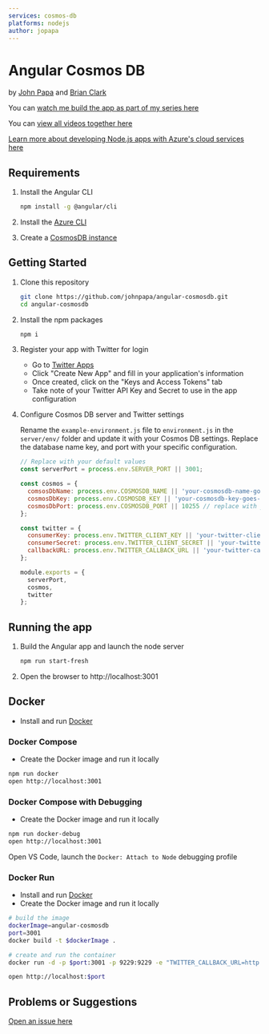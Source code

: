 ```yaml
---
services: cosmos-db
platforms: nodejs
author: jopapa
---
```


# Angular Cosmos DB

by [John Papa](http://twitter.com/john_papa) and [Brian Clark](http://twitter.com/_clarkio)

You can [watch me build the app as part of my series here](https://johnpapa.net/angular-cosmosdb-1/)

You can [view all videos together here](/VIDEOS.md)

[Learn more about developing Node.js apps with Azure's cloud services here](https://docs.microsoft.com/en-us/nodejs/azure)

## Requirements

1. Install the Angular CLI

    ```bash
    npm install -g @angular/cli
    ```

1. Install the [Azure CLI](https://docs.microsoft.com/en-us/cli/azure/install-azure-cli)

1. Create a [CosmosDB instance](https://docs.microsoft.com/en-us/azure/cosmos-db/tutorial-develop-mongodb-nodejs-part4)

## Getting Started

1. Clone this repository

    ```bash
    git clone https://github.com/johnpapa/angular-cosmosdb.git
    cd angular-cosmosdb
    ```

1. Install the npm packages

    ```bash
    npm i
    ```

1. Register your app with Twitter for login
    - Go to [Twitter Apps](https://apps.twitter.com/)
    - Click "Create New App" and fill in your application's information
    - Once created, click on the "Keys and Access Tokens" tab
    - Take note of your Twitter API Key and Secret to use in the app configuration

1. Configure Cosmos DB server and Twitter settings

    Rename the `example-environment.js` file to `environment.js` in the `server/env/` folder and update it with your Cosmos DB settings. Replace the database name key, and port with your specific configuration.

    ```javascript
    // Replace with your default values
    const serverPort = process.env.SERVER_PORT || 3001;

    const cosmos = {
      comsosDbName: process.env.COSMOSDB_NAME || 'your-cosmosdb-name-goes-here', //
      cosmosDbKey: process.env.COSMOSDB_KEY || 'your-cosmosdb-key-goes-here',
      cosmosDbPort: process.env.COSMOSDB_PORT || 10255 // replace with your port
    };

    const twitter = {
      consumerKey: process.env.TWITTER_CLIENT_KEY || 'your-twitter-client-key-goes-here',
      consumerSecret: process.env.TWITTER_CLIENT_SECRET || 'your-twitter-client-secret-goes-here',
      callbackURL: process.env.TWITTER_CALLBACK_URL || 'your-twitter-callback-url'
    };

    module.exports = {
      serverPort,
      cosmos,
      twitter
    };
    ```

## Running the app

1. Build the Angular app and launch the node server

    ```bash
    npm run start-fresh
    ```

1. Open the browser to http://localhost:3001


## Docker

- Install and run [Docker](https://www.docker.com/community-edition)

### Docker Compose

- Create the Docker image and run it locally

```bash
npm run docker
open http://localhost:3001
```

### Docker Compose with Debugging

- Create the Docker image and run it locally

```bash
npm run docker-debug
open http://localhost:3001
```

Open VS Code, launch the `Docker: Attach to Node` debugging profile

### Docker Run

- Install and run [Docker](https://www.docker.com/community-edition)
- Create the Docker image and run it locally

```bash
# build the image
dockerImage=angular-cosmosdb
port=3001
docker build -t $dockerImage .

# create and run the container
docker run -d -p $port:3001 -p 9229:9229 -e "TWITTER_CALLBACK_URL=http://localhost:$port/api/auth/twitter/callback" $dockerImage

open http://localhost:$port
```

## Problems or Suggestions

[Open an issue here](https://github.com/johnpapa/angular-cosmos/issues)
